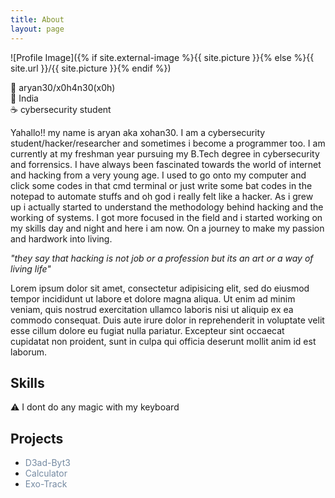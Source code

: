 ```yaml
---
title: About
layout: page
---
```

![Profile Image]({% if site.external-image %}{{ site.picture }}{% else %}{{ site.url }}/{{ site.picture }}{% endif %})

👾 aryan30/x0h4n30(x0h)<br>
📍 India  <br>
☕️ cybersecurity student<br>

<p>Yahallo!! my name is aryan aka xohan30. I am a cybersecurity student/hacker/researcher
and sometimes i become a programmer too. I am currently at my freshman year pursuing my B.Tech degree in
cybersecurity and forrensics. I have always been fascinated towards the world of internet and hacking
from a very young age. I used to go onto my computer and click some codes in that cmd terminal or just write some
bat codes in the notepad to automate stuffs and oh god i really felt like a hacker. As i grew up i actually started 
to understand the methodology behind hacking and the working of systems. I got more focused in the field and i started
working on my skills day and night and here i am now. On a journey to make my passion and hardwork into living.</p>

_"they say that hacking is not job or a profession but its an art or a way of living life"_

<p>Lorem ipsum dolor sit amet, consectetur adipisicing elit, sed do eiusmod
tempor incididunt ut labore et dolore magna aliqua. Ut enim ad minim veniam,
quis nostrud exercitation ullamco laboris nisi ut aliquip ex ea commodo
consequat. Duis aute irure dolor in reprehenderit in voluptate velit esse
cillum dolore eu fugiat nulla pariatur. Excepteur sint occaecat cupidatat non
proident, sunt in culpa qui officia deserunt mollit anim id est laborum.</p>

<h2>Skills</h2>

<p>⚠️ I dont do any magic with my keyboard </p>

<h2>Projects</h2>

<ul>
	<li><a href="https://github.com/xohan30/D3ad-Byt3" style="color:#758AA2;text-decoration:none;">D3ad-Byt3</a></li>
	<li><a href="https://github.com/xohan30/Calculator" style="color:#758AA2;text-decoration:none;">Calculator</a></li>
	<li><a href="https://github.com/xohan30/Exo-Track" style="color:#758AA2;text-decoration:none;">Exo-Track</a></li>
</ul>
